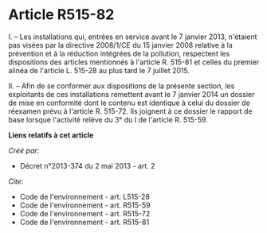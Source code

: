 # Article R515-82

I. – Les installations qui, entrées en service avant le 7 janvier 2013, n'étaient pas visées par la directive 2008/1/CE du 15
janvier 2008 relative à la prévention et à la réduction intégrées de la pollution, respectent les dispositions des articles
mentionnés à l'article R. 515-81 et celles du premier alinéa de l'article L. 515-28 au plus tard le 7 juillet 2015.

II. – Afin de se conformer aux dispositions de la présente section, les exploitants de ces installations remettent avant le 7
janvier 2014 un dossier de mise en conformité dont le contenu est identique à celui du dossier de réexamen prévu à l'article
R. 515-72. Ils joignent à ce dossier le rapport de base lorsque l'activité relève du 3° du I de l'article R. 515-59.

**Liens relatifs à cet article**

_Créé par_:

  - Décret n°2013-374 du 2 mai 2013 - art. 2

_Cite_:

  - Code de l'environnement - art. L515-28
  - Code de l'environnement - art. R515-59
  - Code de l'environnement - art. R515-72
  - Code de l'environnement - art. R515-81
